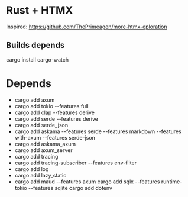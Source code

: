 # Rust + HTMX

Inspired: https://github.com/ThePrimeagen/more-htmx-eploration

## Builds depends

cargo install cargo-watch

# Depends

- cargo add axum 
- cargo add tokio --features full 
- cargo add clap --features derive 
- cargo add serde --features derive 
- cargo add serde_json 
- cargo add askama --features serde --features markdown --features with-axum --features serde-json 
- cargo add askama_axum
- cargo add axum_server 
- cargo add tracing 
- cargo add tracing-subscriber --features env-filter 
- cargo add log 
- cargo add lazy_static 
- cargo add maud --features axum 
cargo add sqlx --features runtime-tokio --features sqlite 
cargo add dotenv 
